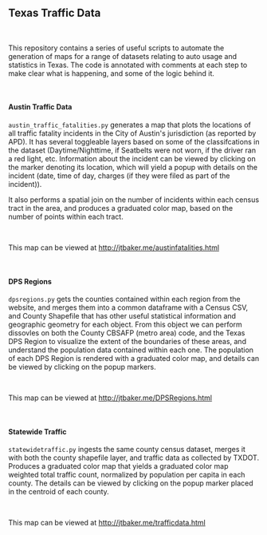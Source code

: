 <h2>Texas Traffic Data</h2>
<br>

<p>This repository contains a series of useful scripts to automate the generation of maps for a range of datasets 
relating to auto usage and statistics in Texas. The code is annotated with comments at each step to make clear what
is happening, and some of the logic behind it.</p>

<br>

<h4>Austin Traffic Data</h4>

<p><code>austin_traffic_fatalities.py</code> generates a map that plots the locations of all traffic fatality incidents
in the City of Austin's jurisdiction (as reported by APD). It has several toggleable layers based on some of 
the classifcations in the dataset (Daytime/Nighttime, if Seatbelts were not worn, if the driver ran a red light, etc.
Information about the incident can be viewed by clicking on the marker denoting its location, which will yield a popup
with details on the incident (date, time of day, charges (if they were filed as part of the incident)).</p>

<p>It also performs a spatial join on the number of incidents within each census tract in the area, and produces a graduated
color map, based on the number of points within each tract.
</p>
<br>
<p>This map can be viewed at <a href='http://jtbaker.me/austinfatalities.html'>http://jtbaker.me/austinfatalities.html</a></p>
<br>

<h4>DPS Regions</h4>

<p><code>dpsregions.py</code> gets the counties contained within each region from the website, and merges them into a common
dataframe with a Census CSV, and County Shapefile that has other useful statistical information and geographic geometry for
each object. From this object we can perform dissovles on both the County CBSAFP (metro area) code, and the Texas DPS Region
to visualize the extent of the boundaries of these areas, and understand the population data contained within each one.
The population of each DPS Region is rendered with a graduated color map, and details can be viewed by clicking on the 
popup markers.</p> 
<br>
<p>This map can be viewed at <a href='http://jtbaker.me/DPSRegions.html'>http://jtbaker.me/DPSRegions.html</a></p>
<br>
<h4>Statewide Traffic</h4>
<p><code>statewidetraffic.py</code> ingests the same county census dataset, merges it with both the county shapefile layer,
and traffic data as collected by TXDOT. Produces a graduated color map that yields a graduated color map weighted total traffic
count, normalized by population per capita in each county. The details can be viewed by clicking on the popup marker placed in 
the centroid of each county.<p>
<br>
<p>This map can be viewed at <a href='http://jtbaker.me/trafficdata.html'>http://jtbaker.me/trafficdata.html</a></p>
